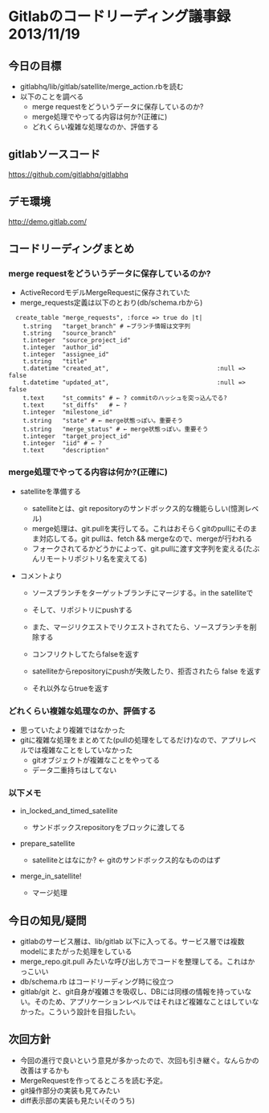 # Gitlabのコードリーディング議事録 2013/11/19


## 今日の目標
* gitlabhq/lib/gitlab/satellite/merge_action.rbを読む
* 以下のことを調べる
  * merge requestをどういうデータに保存しているのか?
  * merge処理でやってる内容は何か?(正確に)
  * どれくらい複雑な処理なのか、評価する


## gitlabソースコード
https://github.com/gitlabhq/gitlabhq



## デモ環境
http://demo.gitlab.com/



## コードリーディングまとめ


### merge requestをどういうデータに保存しているのか?
* ActiveRecordモデルMergeRequestに保存されていた
* merge_requests定義は以下のとおり(db/schema.rbから)

```
  create_table "merge_requests", :force => true do |t|
    t.string   "target_branch" # ←ブランチ情報は文字列
    t.string   "source_branch"
    t.integer  "source_project_id"
    t.integer  "author_id"
    t.integer  "assignee_id"
    t.string   "title"
    t.datetime "created_at",                              :null => false
    t.datetime "updated_at",                              :null => false
    t.text     "st_commits" # ← ? commitのハッシュを突っ込んでる?
    t.text     "st_diffs"   # ← ?
    t.integer  "milestone_id"
    t.string   "state" # ← merge状態っぽい。重要そう
    t.string   "merge_status" # ← merge状態っぽい。重要そう
    t.integer  "target_project_id"
    t.integer  "iid" # ← ?
    t.text     "description"
```



### merge処理でやってる内容は何か?(正確に)
* satelliteを準備する
  * satelliteとは、git repositoryのサンドボックス的な機能らしい(憶測レベル)
  * merge処理は、git.pullを実行してる。これはおそらくgitのpullにそのまま対応してる。git pullは、fetch && mergeなので、mergeが行われる
  * フォークされてるかどうかによって、git.pullに渡す文字列を変える(たぶんリモートリポジトリ名を変えてる)

* コメントより
  * ソースブランチをターゲットブランチにマージする。in the satelliteで
  * そして、リポジトリにpushする
  * また、マージリクエストでリクエストされてたら、ソースブランチを削除する

  * コンフリクトしてたらfalseを返す
  * satelliteからrepositoryにpushが失敗したり、拒否されたら false を返す
  * それ以外ならtrueを返す



### どれくらい複雑な処理なのか、評価する
* 思っていたより複雑ではなかった
* gitに複雑な処理をまとめてた(pullの処理をしてるだけ)なので、アプリレベルでは複雑なことをしていなかった
  * gitオブジェクトが複雑なことをやってる
  * データ二重持ちはしてない



### 以下メモ

* in_locked_and_timed_satellite
  * サンドボックスrepositoryをブロックに渡してる

* prepare_satellite
  * satelliteとはなにか? ← gitのサンドボックス的なもののはず


* merge_in_satellite!
  * マージ処理



## 今日の知見/疑問

* gitlabのサービス層は、lib/gitlab 以下に入ってる。サービス層では複数modelにまたがった処理をしている
* merge_repo.git.pull みたいな呼び出し方でコードを整理してる。これはかっこいい
* db/schema.rb はコードリーディング時に役立つ
* gitlab/git と、git自身が複雑さを吸収し、DBには同様の情報を持っていない。そのため、アプリケーションレベルではそれほど複雑なことはしていなかった。こういう設計を目指したい。


## 次回方針

* 今回の進行で良いという意見が多かったので、次回も引き継ぐ。なんらかの改善はするかも
* MergeRequestを作ってるところを読む予定。
* git操作部分の実装も見てみたい
* diff表示部の実装も見たい(そのうち)






